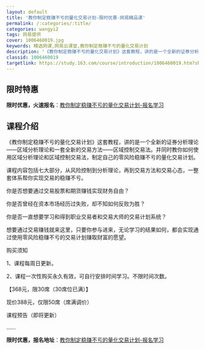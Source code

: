 ```yaml
---
layout: default
title: '教你制定稳赚不亏的量化交易计划-限时优惠-网易精品课'
permalink: /:categories/:title/
categories: wangyi2
tags: 网易提供
cover: 1006460019.jpg
keywords: 精选网课,网易云课堂,教你制定稳赚不亏的量化交易计划
description: '《教你制定稳赚不亏的量化交易计划》这套教程，讲的是一个全新的证券分析理论——区域分析理论和一套全新的交易方法——区域控制'
classid: 1006460019
targetlink: https://study.163.com/course/introduction/1006460019.htm?share=1&shareId=1025206652&utm_campaign=share&utm_medium=iphoneShare&utm_source=&utm_u=1025206652
---
```


## 限时特惠

**限时优惠，火速报名**：[教你制定稳赚不亏的量化交易计划-报名学习](https://study.163.com/course/introduction/1006460019.htm?share=1&shareId=1025206652&utm_campaign=share&utm_medium=iphoneShare&utm_source=&utm_u=1025206652)

## 课程介绍

《教你制定稳赚不亏的量化交易计划》这套教程，讲的是一个全新的证券分析理论——区域分析理论和一套全新的交易方法——区域控制交易法。并同时教你如何使用区域分析理论和区域控制交易法，制定自己的零风险稳赚不亏的量化交易计划。



课程内容包括七大部分，从风险控制到分析理论，再到交易方法和交易心态，一整套体系帮你实现交易的稳赚不亏。



你是否想要通过交易股票和期货赚钱实现财务自由？



你是否曾经在资本市场经历过失败，却不知如何反败为胜？



你是否一直想要学习和得到职业交易者和交易大师的交易计划系统？



想要通过交易赚钱就来这里，只要你参与进来，无论学习的结果如何，都会实现通过使用零风险稳赚不亏的交易计划赚取财富的愿望。



购买须知



1、课程每周日更新。

2、课程一次性购买永久有效，可自行安排时间学习。不限时间次数。



【368元，限30席（30席位已满）】

现价388元，仅限50席（席满调价）





课程预告（即将更新）

......

**限时优惠，报名地址**：[教你制定稳赚不亏的量化交易计划-报名学习](https://study.163.com/course/introduction/1006460019.htm?share=1&shareId=1025206652&utm_campaign=share&utm_medium=iphoneShare&utm_source=&utm_u=1025206652)

